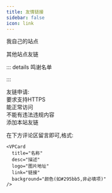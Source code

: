```yaml
---
title: 友情链接
sidebar: false
icon: link
---
```


我自己的站点
<div class="vp-card-container">
<VPCard
  title="YYYYT的AList站点"
  desc="分享一些视频/文件"
  logo="https://img.yyyyt.top/Alist/Alist_logo.svg"
  link="https://alist.yyyyt.top"
/>
</div>

其他站点友链
<div class="vp-card-container">
<VPCard
  title="B84F2246的博客"
  desc="TECH OTAKUS SAVE THE WORLD"
  logo="https://tc.d3tt.com/images/FvAhkiZ5Y1U2kyCbkl75nq-a0Ef0.png"
  link="https://blog.b84f2246.top/"
  background="#295bb5"
/>
<VPCard
  title="Dream"
  desc="一个乐于分享的博客"
  logo="https://github.hqycloud.top/https://raw.githubusercontent.com/hqycloud/blog-images/main/hexo-images/24/7/dream_54379e44aa8d8843e7cc8d95b55b189d.jpg"
  link="https://blog.hqycloud.top/"
/>
<VPCard
  title="JuHao的博客"
  desc="写些小东西"
  logo="https://chat-img.jwznb.com/6dc8c5b3b316f0458deac76e6a99b7a9.jpg"
  link="https://juhao.hashnode.dev/"
  background="#303095"
/>
<VPCard
  title="Qrasa的小站"
  desc="记录一些活着的日常"
  logo="https://blog.qrasa.cn/wp-content/uploads/2024/07/IMG_6095.jpeg"
  link="https://blog.qrasa.cn"
/>
<VPCard
  title="Runoneall の 小破站"
  desc="一个混迹互联网的普通人"
  logo="https://filecdn.runoneall.us.kg/BlogResource/avatar.webp"
  link="https://runoneall.us.kg"
/>
<VPCard
  title="一个一个一个小站（悲"
  desc="114514个三连的站"
  logo="https://sanlian.us.kg/favicon.ico"
  link="https://sanlian.us.kg/"
  background="#27A0DD"
/>
</div>

::: details 鸣谢名单
<div class="vp-card-container">
<VPCard
  title="Cloudflare"
  desc="网站性能与防护.提供了本站静态页面服务器(Pages).同时也提供了cdn服务和内网穿透服务"
  logo="https://img.yyyyt.top/vuepress/others/links/CloudflareLogo.ico"
  link="https://www.cloudflare.com"
/>
<VPCard
  title="Github"
  desc="提供了本站的Git存储库"
  logo="https://img.yyyyt.top/vuepress/others/links/github-mark.svg"
  link="https://github.com"
/>
<VPCard
  title="VuePress-Theme-Hope"
  desc="一个具有强大功能的 vuepress 主题✨"
  logo="https://img.yyyyt.top/vuepress/others/links/VuePress-theme-hopelogo.svg"
  link="https://theme-hope.vuejs.press/zh/"
/>
<VPCard
  title="Giscus"
  desc="利用 GitHub Discussions 实现的评论系统"
  logo="https://img.yyyyt.top/vuepress/others/links/giscuslogo.png"
  link="https://giscus.app/"
/>
</div>
<VPCard
  title="Runoneall"
  desc="提供了本站图床的SaaS优选"
  logo="https://filecdn.runoneall.us.kg/BlogResource/avatar.webp"
  link="https://runoneall.us.kg"
/>
:::

友链申请:  
要求支持HTTPS  
能正常访问  
不能有违法违规内容  
添加本站友链  

在下方评论区留言即可,格式:  
```
<VPCard
  title="名称"
  desc="描述"
  logo="图片地址"
  link="链接"
  background="颜色(如#295bb5,非必填项)"
/>
```